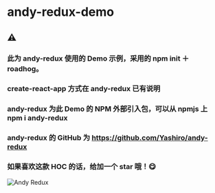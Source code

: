 # andy-redux-demo

## ️⚠️
### 此为 andy-redux 使用的 Demo 示例，采用的 npm init ＋ roadhog。
### create-react-app 方式在 andy-redux 已有说明
### andy-redux 为此 Demo 的 NPM 外部引入包，可以从 npmjs 上 npm i andy-redux
### andy-redux 的 GitHub 为 https://github.com/Yashiro/andy-redux
### 如果喜欢这款 HOC 的话，给加一个 star 哦！😋

![](http://images.cnblogs.com/cnblogs_com/andy-zhou/1253642/o_andy-redux.gif "Andy Redux")
